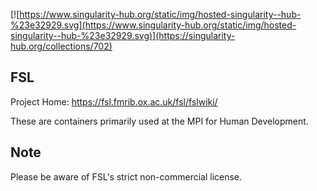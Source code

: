 [![https://www.singularity-hub.org/static/img/hosted-singularity--hub-%23e32929.svg](https://www.singularity-hub.org/static/img/hosted-singularity--hub-%23e32929.svg)](https://singularity-hub.org/collections/702)

## FSL

Project Home: https://fsl.fmrib.ox.ac.uk/fsl/fslwiki/

These are containers primarily used at the MPI for Human Development.


## Note

Please be aware of FSL's strict non-commercial license.
